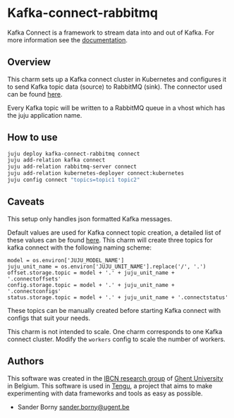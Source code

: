 # Kafka-connect-rabbitmq

Kafka Connect is a framework to stream data into and out of Kafka. For more information see the [documentation](https://docs.confluent.io/current/connect/concepts.html#concepts).

## Overview
This charm sets up a Kafka connect cluster in Kubernetes and configures it to send Kafka topic data (source) to RabbitMQ (sink). 
The connector used can be found [here](https://github.com/tengu-team/kafka-connect-rabbitmq).

Every Kafka topic will be written to a RabbitMQ queue in a vhost which has the juju application name.

## How to use
```bash
juju deploy kafka-connect-rabbitmq connect
juju add-relation kafka connect
juju add-relation rabbitmq-server connect
juju add-relation kubernetes-deployer connect:kubernetes
juju config connect "topics=topic1 topic2" 
```

## Caveats
This setup only handles json formatted Kafka messages.

Default values are used for Kafka connect topic creation, a detailed list of these values can be found [here](https://docs.confluent.io/current/connect/userguide.html). This charm will create three topics for kafka connect with the following naming scheme:
```
model = os.environ['JUJU_MODEL_NAME']
juju_unit_name = os.environ['JUJU_UNIT_NAME'].replace('/', '.')
offset.storage.topic = model + '.' + juju_unit_name + '.connectoffsets'
config.storage.topic = model + '.' + juju_unit_name + '.connectconfigs'
status.storage.topic = model + '.' + juju_unit_name + '.connectstatus'
``` 
These topics can be manually created before starting Kafka connect with configs that suit your needs.

This charm is not intended to scale. One charm corresponds to one Kafka connect cluster. Modify the `workers` config to scale the number of workers.

## Authors

This software was created in the [IBCN research group](https://www.ibcn.intec.ugent.be/) of [Ghent University](https://www.ugent.be/en) in Belgium. This software is used in [Tengu](https://tengu.io), a project that aims to make experimenting with data frameworks and tools as easy as possible.

 - Sander Borny <sander.borny@ugent.be>
